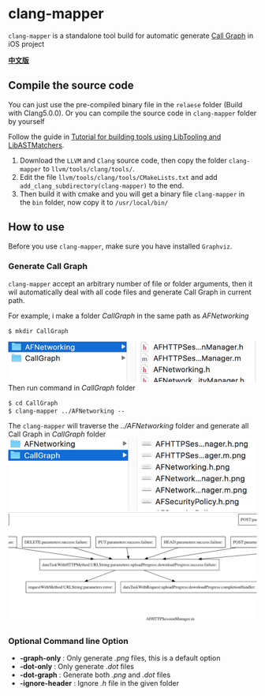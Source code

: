 # clang-mapper
`clang-mapper` is a standalone tool build for automatic generate [Call Graph](https://en.wikipedia.org/wiki/Call_graph) in iOS project  

**[中文版](http://www.jianshu.com/p/e19aafbaddca)**

## Compile the source code
You can just use the pre-compiled binary file in the `relaese` folder (Build with Clang5.0.0). Or you can compile the source code in `clang-mapper` folder by yourself  

Follow the guide in [Tutorial for building tools using LibTooling and LibASTMatchers](https://clang.llvm.org/docs/LibASTMatchersTutorial.html). 
1. Download the `LLVM` and `Clang` source code, then copy the folder `clang-mapper` to `llvm/tools/clang/tools/`. 
2. Edit the file `llvm/tools/clang/tools/CMakeLists.txt` and add `add_clang_subdirectory(clang-mapper)` to the end.
3. Then build it with cmake and you will get a binary file `clang-mapper` in the `bin` folder, now copy it to `/usr/local/bin/`

## How to use
Before you use `clang-mapper`, make sure you have installed `Graphviz`.  

### Generate Call Graph
`clang-mapper` accept an arbitrary number of file or folder arguments, then it wil automatically deal with all code files and generate Call Graph in current path.  

For example, i make a folder *CallGraph* in the same path as *AFNetworking*
```
$ mkdir CallGraph
```
![](./.images/1.png)
Then run command in *CallGraph* folder
```
$ cd CallGraph
$ clang-mapper ../AFNetworking --
```
The `clang-mapper` will traverse the *../AFNetworking* folder and generate all Call Graph in *CallGraph* folder
![All Call Graph](./.images/2.png)
![AFHTTPSessionManager Call Graph](./.images/3.png)

### Optional Command line Option
- **-graph-only** : Only generate *.png* files, this is a default option
- **-dot-only** : Only generate *.dot* files
- **-dot-graph** : Generate both *.png* and *.dot* files
- **-ignore-header** : Ignore *.h* file in the given folder

